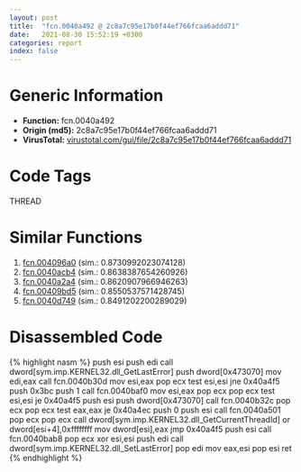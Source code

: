 ```yaml
---
layout: post
title:  "fcn.0040a492 @ 2c8a7c95e17b0f44ef766fcaa6addd71"
date:   2021-08-30 15:52:19 +0300
categories: report
index: false
---
```


# Generic Information
- **Function:** fcn.0040a492
- **Origin (md5):** 2c8a7c95e17b0f44ef766fcaa6addd71
- **VirusTotal:** [virustotal.com/gui/file/2c8a7c95e17b0f44ef766fcaa6addd71][virustotal_ref]

# Code Tags
<span class="tag" id="THREAD">THREAD</span>


# Similar Functions

1. [fcn.004096a0][similar_1_ref] (sim.: 0.8730992023074128)
2. [fcn.0040acb4][similar_2_ref] (sim.: 0.8638387654260926)
3. [fcn.0040a2a4][similar_3_ref] (sim.: 0.8620907966946263)
4. [fcn.00409bd5][similar_4_ref] (sim.: 0.8550537571428745)
5. [fcn.0040d749][similar_5_ref] (sim.: 0.8491202200289029)


# Disassembled Code

{% highlight nasm %}
push esi
push edi
call dword[sym.imp.KERNEL32.dll_GetLastError]
push dword[0x473070]
mov edi,eax
call fcn.0040b30d
mov esi,eax
pop ecx
test esi,esi
jne 0x40a4f5
push 0x3bc
push 1
call fcn.0040baf0
mov esi,eax
pop ecx
pop ecx
test esi,esi
je 0x40a4f5
push esi
push dword[0x473070]
call fcn.0040b32c
pop ecx
pop ecx
test eax,eax
je 0x40a4ec
push 0
push esi
call fcn.0040a501
pop ecx
pop ecx
call dword[sym.imp.KERNEL32.dll_GetCurrentThreadId]
or dword[esi+4],0xffffffff
mov dword[esi],eax
jmp 0x40a4f5
push esi
call fcn.0040bab8
pop ecx
xor esi,esi
push edi
call dword[sym.imp.KERNEL32.dll_SetLastError]
pop edi
mov eax,esi
pop esi
ret 
{% endhighlight %}


[similar_1_ref]: /report/fcn.004096a0@f40e41234bc244856083b8839ad797e1
[similar_2_ref]: /report/fcn.0040acb4@80dd3767d0922df9aac478ac04ef878e
[similar_3_ref]: /report/fcn.0040a2a4@fbdc34e804f1067bfed624cdbe8650fe
[similar_4_ref]: /report/fcn.00409bd5@01be4434cc5f975da87a4b25d209e100
[similar_5_ref]: /report/fcn.0040d749@07c2b7c33c5e57bea41d904b6b553dfe
[virustotal_ref]: https://www.virustotal.com/gui/file/2c8a7c95e17b0f44ef766fcaa6addd71